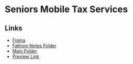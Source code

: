 # Seniors Mobile Tax Services
## Links

- [Figma](https://www.figma.com/design/0PFMZtRaexgvkEdQrwRTLM/SMTS?node-id=0-1&t=WqT4at6hehTQrs3i-1)
- [Fathom Notes Folder]([SeniorsMobileTaxServicesLLC](https://drive.google.com/drive/folders/1S1xFaIwhg9A4ZIuGKw7vESvRJ7MxsoJY?usp=drive_link))
- [Main Folder]([SeniorsMobileTaxServicesLLC](https://drive.google.com/drive/folders/18Y_2Z7UfV-GAv6wyj3JzywH5TGiOHXDu?usp=drive_link))
- [Preview Link](https://valor-22.beedev-services.com/)
